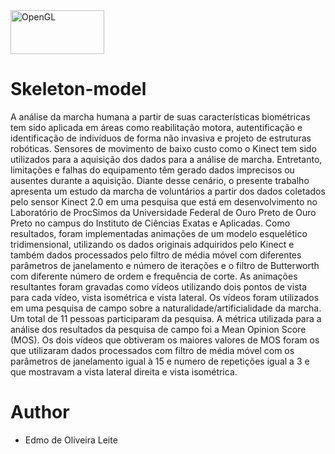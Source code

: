 
 <a  href="https://www.opengl.org//">
         <img alt="OpenGL" src="https://img.shields.io/badge/OpenGL%20-%23FFFFFF.svg?&style=for-the-badge&logo=opengl"
         width=150" height="70">
 </a>


# Skeleton-model
                               
A análise da marcha humana a partir de suas características biométricas tem sido aplicada em áreas como reabilitação motora, autentificação e identificação de indivíduos de forma não invasiva e projeto de estruturas robóticas. Sensores de movimento de baixo custo como o Kinect tem sido utilizados para a aquisição dos dados para a análise de marcha. Entretanto, limitações e falhas do equipamento têm gerado dados imprecisos ou ausentes durante a aquisição. Diante desse cenário, o presente trabalho apresenta um estudo da marcha de voluntários a partir dos dados coletados pelo sensor Kinect 2.0 em uma pesquisa que está em desenvolvimento no Laboratório de ProcSimos da Universidade Federal de Ouro Preto de Ouro Preto no campus do Instituto de Ciências Exatas e Aplicadas. Como resultados, foram implementadas animações de um modelo esquelético tridimensional, utilizando os dados originais adquiridos pelo Kinect e também dados processados pelo filtro de média móvel com diferentes parâmetros de janelamento e número de iterações e o filtro de Butterworth com diferente número de ordem e frequência de corte. As animações resultantes foram gravadas como vídeos utilizando dois pontos de vista para cada vídeo, vista isométrica e vista lateral. Os vídeos foram utilizados em uma pesquisa de campo sobre a naturalidade/artificialidade da marcha. Um total de 11 pessoas participaram da pesquisa. A métrica utilizada para a análise dos resultados da pesquisa de campo foi a Mean Opinion Score (MOS). Os dois vídeos que obtiveram os maiores valores de MOS foram os que utilizaram dados processados com filtro de média móvel com os parâmetros de janelamento igual à 15 e numero de repetições igual a 3 e que mostravam a vista lateral direita e vista isométrica.



# Author
- Edmo de Oliveira Leite

